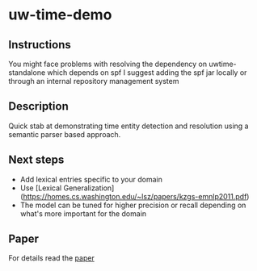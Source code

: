 # uw-time-demo

## Instructions
You might face problems with resolving the dependency on uwtime-standalone which depends on spf
I suggest adding the spf jar locally or through an internal repository management system

## Description
Quick stab at demonstrating time entity detection and resolution using a semantic parser based approach.

## Next steps
* Add lexical entries specific to your domain
* Use [Lexical Generalization] (https://homes.cs.washington.edu/~lsz/papers/kzgs-emnlp2011.pdf)
* The model can be tuned for higher precision or recall depending on what's more important for the domain

## Paper
For details read the [paper](http://homes.cs.washington.edu/~kentonl/pub/ladz-acl.2014.pdf)
 

